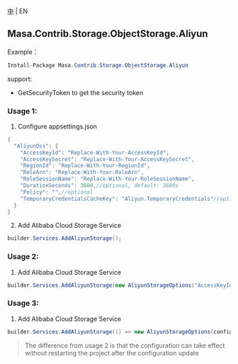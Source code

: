 [中](README.zh-CN.md) | EN

## Masa.Contrib.Storage.ObjectStorage.Aliyun

Example：

````C#
Install-Package Masa.Contrib.Storage.ObjectStorage.Aliyun
````

support:
* GetSecurityToken to get the security token

### Usage 1:

1. Configure appsettings.json
```` C#
{
  "AliyunOss": {
    "AccessKeyId": "Replace-With-Your-AccessKeyId",
    "AccessKeySecret": "Replace-With-Your-AccessKeySecret",
    "RegionId": "Replace-With-Your-RegionId",
    "RoleArn": "Replace-With-Your-RoleArn",
    "RoleSessionName": "Replace-With-Your-RoleSessionName",
    "DurationSeconds": 3600,//optional, default: 3600s
    "Policy": "",//optional
    "TemporaryCredentialsCacheKey": "Aliyun.TemporaryCredentials"//optional, default: Aliyun.TemporaryCredentials
  }
}
````

2. Add Alibaba Cloud Storage Service

````C#
builder.Services.AddAliyunStorage();
````

### Usage 2:

1. Add Alibaba Cloud Storage Service

````C#
builder.Services.AddAliyunStorage(new AliyunStorageOptions("AccessKeyId", "AccessKeySecret", "regionId", "roleArn", "roleSessionName"));
````

### Usage 3:

1. Add Alibaba Cloud Storage Service

````C#
builder.Services.AddAliyunStorage(() => new AliyunStorageOptions(configuration["Aliyun:AccessKeyId"], configuration["Aliyun:AccessKeySecret"], configuration["Aliyun:RegionId"], configuration["Aliyun:RoleArn"], configuration ["Aliyun:RoleSessionName"]));
````

> The difference from usage 2 is that the configuration can take effect without restarting the project after the configuration update